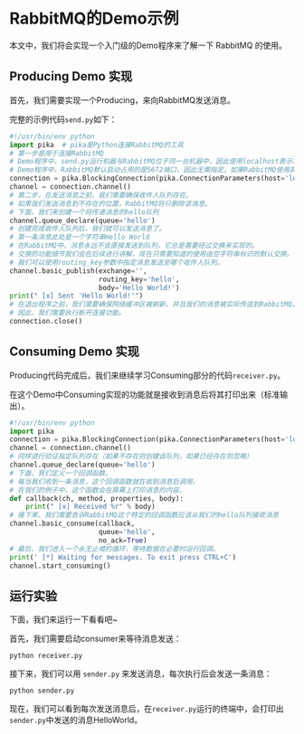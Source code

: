 # RabbitMQ的Demo示例

本文中，我们将会实现一个入门级的Demo程序来了解一下 RabbitMQ 的使用。

## Producing Demo 实现

首先，我们需要实现一个Producing，来向RabbitMQ发送消息。

完整的示例代码`send.py`如下：

```python
#!/usr/bin/env python
import pika  # pika是Python连接RabbitMQ的工具
# 第一步是用于连接RabbitMQ
# Demo程序中，send.py运行机器与RabbitMQ位于同一台机器中，因此使用localhost表示本机，如果部署在不同机器中，可以指定IP地址。
# Demo程序中，RabbitMQ默认启动占用的是5672端口，因此无需指定，如果RabbitMQ使用其他端口，需要使用port=****来指定端口信息。
connection = pika.BlockingConnection(pika.ConnectionParameters(host='localhost'))
channel = connection.channel()
# 第二步，在发送消息之前，我们需要确保收件人队列存在。
# 如果我们发送消息到不存在的位置，RabbitMQ将只删除该消息。
# 下面，我们来创建一个将传递消息的hello队列
channel.queue_declare(queue='hello')
# 创建完成收件人队列后，我们就可以发送消息了。
# 第一条消息此处是一个字符串Hello World
# 在RabbitMQ中，消息永远不会直接发送到队列，它总是需要经过交换来实现的。
# 交换的功能细节我们会在后续进行讲解，现在只需要知道的使用由空字符串标识的默认交换。
# 我们可以使用routing_key参数中指定消息发送至哪个收件人队列。
channel.basic_publish(exchange='',
                      routing_key='hello',
                      body='Hello World!')
print(" [x] Sent 'Hello World!'")
# 在退出程序之前，我们需要确保网络缓冲区被刷新，并且我们的消息被实际传送到RabbitMQ。 
# 因此，我们需要执行断开连接功能。
connection.close()
```

## Consuming Demo 实现

Producing代码完成后，我们来继续学习Consuming部分的代码`receiver.py`。

在这个Demo中Consuming实现的功能就是接收到消息后将其打印出来（标准输出）。

```python
#!/usr/bin/env python
import pika
connection = pika.BlockingConnection(pika.ConnectionParameters(host='localhost'))
channel = connection.channel()
# 同样进行验证指定队列存在（如果不存在则创建该队列，如果已经存在则忽略）
channel.queue_declare(queue='hello')
# 下面，我们定义一个回调函数。
# 每当我们收到一条消息，这个回调函数就在收到消息后调用。 
# 在我们的例子中，这个函数会在屏幕上打印消息的内容。
def callback(ch, method, properties, body):
    print(" [x] Received %r" % body)
# 接下来，我们需要告诉RabbitMQ这个特定的回调函数应该从我们的hello队列接收消息
channel.basic_consume(callback,
                      queue='hello',
                      no_ack=True)
# 最后，我们进入一个永无止境的循环，等待数据在必要时运行回调。
print(' [*] Waiting for messages. To exit press CTRL+C')
channel.start_consuming()
```

## 运行实验

下面，我们来运行一下看看吧~

首先，我们需要启动consumer来等待消息发送：

```shell
python receiver.py
```

接下来，我们可以用 `sender.py` 来发送消息，每次执行后会发送一条消息：

```shell
python sender.py
```

现在，我们可以看到每次发送消息后，在`receiver.py`运行的终端中，会打印出`sender.py`中发送的消息HelloWorld。
